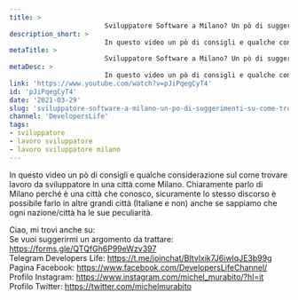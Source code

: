 ```yaml
---
title: > 
                        Sviluppatore Software a Milano? Un pò di suggerimenti su come trovare lavoro in città!
description_short: > 
                        In questo video un pò di consigli e qualche considerazione sul come trovare lavoro da sviluppatore in una città come Milano.
metaTitle: > 
                        Sviluppatore Software a Milano? Un pò di suggerimenti su come trovare lavoro in città!
metaDesc: > 
                        In questo video un pò di consigli e qualche considerazione sul come trovare lavoro da sviluppatore in una città come Milano.
link: 'https://www.youtube.com/watch?v=pJiPqegCyT4'
id: 'pJiPqegCyT4'
date: '2021-03-29'
slug: 'sviluppatore-software-a-milano-un-po-di-suggerimenti-su-come-trovare-lavoro-in-citta'
channel: 'DevelopersLife'
tags: 
- sviluppatore
- lavoro sviluppatore
- lavoro sviluppatore milano
---
```

In questo video un pò di consigli e qualche considerazione sul come trovare lavoro da sviluppatore in una città come Milano. Chiaramente parlo di Milano perché è una città che conosco, sicuramente lo stesso discorso è possibile farlo in altre grandi città (Italiane e non) anche se sappiamo che ogni nazione/città ha le sue peculiarità.  
  
Ciao, mi trovi anche su:  
Se vuoi suggerirmi un argomento da trattare: https://forms.gle/QTQfGh6P99eWzv397  
Telegram Developers Life: https://t.me/joinchat/BItvlxik7J6iwIqJE3b99g  
Pagina Facebook: https://www.facebook.com/DevelopersLifeChannel/  
Profilo Instagram: https://www.instagram.com/michel_murabito/?hl=it  
Profilo Twitter: https://twitter.com/michelmurabito​